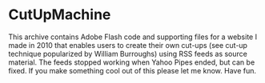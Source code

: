 # CutUpMachine
This archive contains Adobe Flash code and supporting files for a website I made in 2010 that enables users to create their own cut-ups (see cut-up technique popularized by William Burroughs) using RSS feeds as source material.
The feeds stopped working when Yahoo Pipes ended, but can be fixed.
If you make something cool out of this please let me know.
Have fun.
